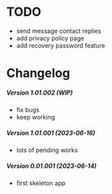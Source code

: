 TODO
====

 * send message contact replies
 * add privacy policy page
 * add recovery password feature

Changelog
=========

##### Version 1.01.002 (WIP)
 * fix bugs
 * keep working

##### Version 1.01.001 (2023-06-16)
 * lots of pending works

##### Version 0.01.001 (2023-06-14)
 * first skeleton app
